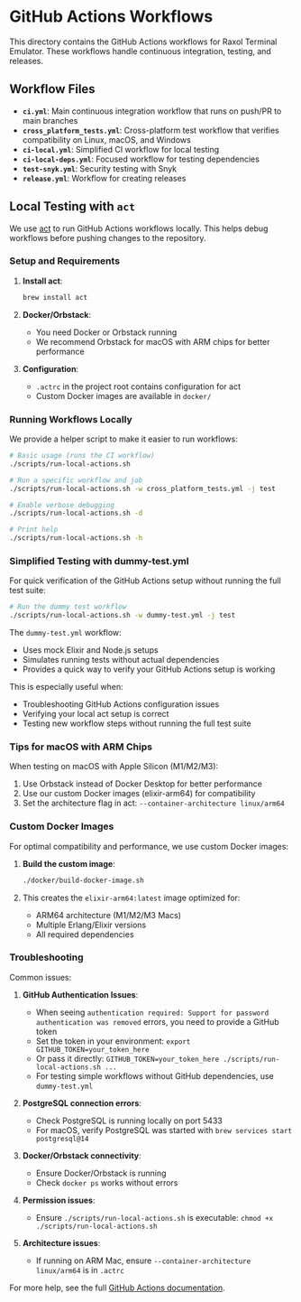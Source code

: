 # GitHub Actions Workflows

This directory contains the GitHub Actions workflows for Raxol Terminal Emulator. These workflows handle continuous integration, testing, and releases.

## Workflow Files

- **`ci.yml`**: Main continuous integration workflow that runs on push/PR to main branches
- **`cross_platform_tests.yml`**: Cross-platform test workflow that verifies compatibility on Linux, macOS, and Windows
- **`ci-local.yml`**: Simplified CI workflow for local testing
- **`ci-local-deps.yml`**: Focused workflow for testing dependencies
- **`test-snyk.yml`**: Security testing with Snyk
- **`release.yml`**: Workflow for creating releases

## Local Testing with `act`

We use [act](https://github.com/nektos/act) to run GitHub Actions workflows locally. This helps debug workflows before pushing changes to the repository.

### Setup and Requirements

1. **Install act**:

   ```bash
   brew install act
   ```

2. **Docker/Orbstack**:

   - You need Docker or Orbstack running
   - We recommend Orbstack for macOS with ARM chips for better performance

3. **Configuration**:
   - `.actrc` in the project root contains configuration for act
   - Custom Docker images are available in `docker/`

### Running Workflows Locally

We provide a helper script to make it easier to run workflows:

```bash
# Basic usage (runs the CI workflow)
./scripts/run-local-actions.sh

# Run a specific workflow and job
./scripts/run-local-actions.sh -w cross_platform_tests.yml -j test

# Enable verbose debugging
./scripts/run-local-actions.sh -d

# Print help
./scripts/run-local-actions.sh -h
```

### Simplified Testing with dummy-test.yml

For quick verification of the GitHub Actions setup without running the full test suite:

```bash
# Run the dummy test workflow
./scripts/run-local-actions.sh -w dummy-test.yml -j test
```

The `dummy-test.yml` workflow:

- Uses mock Elixir and Node.js setups
- Simulates running tests without actual dependencies
- Provides a quick way to verify your GitHub Actions setup is working

This is especially useful when:

- Troubleshooting GitHub Actions configuration issues
- Verifying your local act setup is correct
- Testing new workflow steps without running the full test suite

### Tips for macOS with ARM Chips

When testing on macOS with Apple Silicon (M1/M2/M3):

1. Use Orbstack instead of Docker Desktop for better performance
2. Use our custom Docker images (elixir-arm64) for compatibility
3. Set the architecture flag in act: `--container-architecture linux/arm64`

### Custom Docker Images

For optimal compatibility and performance, we use custom Docker images:

1. **Build the custom image**:

   ```bash
   ./docker/build-docker-image.sh
   ```

2. This creates the `elixir-arm64:latest` image optimized for:
   - ARM64 architecture (M1/M2/M3 Macs)
   - Multiple Erlang/Elixir versions
   - All required dependencies

### Troubleshooting

Common issues:

1. **GitHub Authentication Issues**:

   - When seeing `authentication required: Support for password authentication was removed` errors, you need to provide a GitHub token
   - Set the token in your environment: `export GITHUB_TOKEN=your_token_here`
   - Or pass it directly: `GITHUB_TOKEN=your_token_here ./scripts/run-local-actions.sh ...`
   - For testing simple workflows without GitHub dependencies, use `dummy-test.yml`

2. **PostgreSQL connection errors**:

   - Check PostgreSQL is running locally on port 5433
   - For macOS, verify PostgreSQL was started with `brew services start postgresql@14`

3. **Docker/Orbstack connectivity**:

   - Ensure Docker/Orbstack is running
   - Check `docker ps` works without errors

4. **Permission issues**:

   - Ensure `./scripts/run-local-actions.sh` is executable: `chmod +x ./scripts/run-local-actions.sh`

5. **Architecture issues**:
   - If running on ARM Mac, ensure `--container-architecture linux/arm64` is in `.actrc`

For more help, see the full [GitHub Actions documentation](https://docs.github.com/en/actions).
